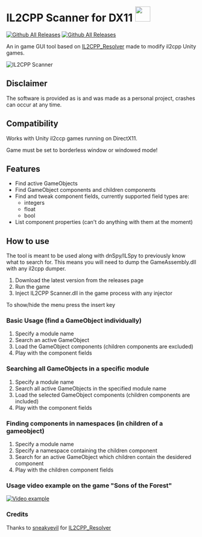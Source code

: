 # IL2CPP Scanner for DX11 <img src="https://i.imgur.com/k7Vr4yV.png" width="40" height="40">

[![Github All Releases](https://img.shields.io/github/downloads/ImAxel0/IL2CPP_Scanner_DX11/total.svg)]()
[![Github All Releases](https://img.shields.io/github/v/release/ImAxel0/IL2CPP_Scanner_DX11)]()

An in game GUI tool based on [IL2CPP_Resolver](https://github.com/sneakyevil/IL2CPP_Resolver) made to modify il2cpp Unity games.

![IL2CPP Scanner](https://i.imgur.com/Fi5w9e7.png)

## Disclaimer
The software is provided as is and was made as a personal project, crashes can occur at any time.

## Compatibility
Works with Unity il2ccp games running on DirectX11.

Game must be set to borderless window or windowed mode!

## Features
- Find active GameObjects
- Find GameObject components and children components
- Find and tweak component fields, currently supported field types are:
    - integers
    - float
    - bool
- List component properties (can't do anything with them at the moment)

## How to use
The tool is meant to be used along with dnSpy/ILSpy to previously know what to search for. This means you will need to dump the GameAssembly.dll with any il2cpp dumper.

1. Download the latest version from the releases page
2. Run the game
3. Inject IL2CPP Scanner.dll in the game process with any injector

To show/hide the menu press the insert key

### Basic Usage (find a GameObject individually)
1. Specify a module name
2. Search an active GameObject
3. Load the GameObject components (children components are excluded)
4. Play with the component fields

### Searching all GameObjects in a specific module
1. Specify a module name
2. Search all active GameObjects in the specified module name
3. Load the selected GameObject components (children components are included)
4. Play with the component fields

### Finding components in namespaces (in children of a gameobject)
1. Specify a module name
2. Specify a namespace containing the children component
3. Search for an active GameObject which children contain the desidered component
4. Play with the children component fields

### Usage video example on the game "Sons of the Forest"
[![Video example](https://i.imgur.com/b3adTug.png)](https://youtu.be/TqL_u4I1ot8)

### Credits
Thanks to [sneakyevil](https://github.com/sneakyevil) for [IL2CPP_Resolver](https://github.com/sneakyevil/IL2CPP_Resolver)
